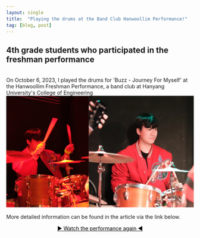 ```yaml
---
layout: single
title:  "Playing the drums at the Band Club Hanwoollim Performance!"
tag: [blog, post]
---
```

## 4th grade students who participated in the freshman performance
<br>
On October 6, 2023, I played the drums for 'Buzz - Journey For Myself' at the Hanwoollim Freshman Performance, a band club at Hanyang University's College of Engineering



<img src="/assets/new_images/news2.jpg" alt="avc" style="zoom:50%;" />

More detailed information can be found in the article via the link below. 
<center><font color="black"><a href="https://www.youtube.com/watch?v=NFdlwawBsnI&t=135s"><font color="black">▶ Watch the performance again ◀</font></a></font><center>




<!-- ```c++#include <SPI.h>
#include <RF24.h>
#include <Servo.h>

Servo servo;      //Servo 클래스로 servo객체 생성
int value = 0;    // 각도를 조절할 변수 value
int relayPin = 2; //릴레이모듈 핀
RF24 radio(51,53);    // nRF24L01 module connections: CE pin - 51, CSN pin - 53
const byte address[6] = "00001";   // Address of the receiver

Servo Servo1;
int initialPosition1 = 80;
int finalPosition = 0;
int increment = 5;
int numReversals = 16;
//Servo Servo2;
//int initialPosition2 = 80;

void setup() {
  // 릴레이 제어 핀을 출력으로 설정
  pinMode(relayPin, OUTPUT);
  Serial.begin(9600);
  radio.begin();
  radio.openReadingPipe(1, address);
  radio.setPALevel(RF24_PA_LOW);
  radio.startListening();
  servo.attach(3);
  //Servo1.attach(3);  // Attach servo to pin 9
  //Servo1.write(initialPosition1);  // Set initial position to 0 degrees
  //Servo2.attach(5);  // Attach servo to pin 9
  //Servo2.write(initialPosition2);  // Set initial position to 0 degrees
  //delay(1000);  // Wait for the servo to reach the initial position
}
int n = 0;
void loop() {
  if (radio.available()) {
    

    int pressureValue;
    radio.read(&pressureValue, sizeof(pressureValue)+n);   // Read pressure value
    //Serial.print("Received Pressure: ");
    Serial.println(pressureValue);
    
    if( pressureValue%30 == 15 ){
      value = 0;
      servo.write(value); //value값의 각도로 회전. 
      digitalWrite(relayPin, HIGH);
      n=n+1;
    }


    else if(pressureValue%30 ==0 ){
      //value = 80;
      //servo.write(value);
      //delay(500);
      //value = 180;
      //servo.write(value);


​      
​      value = 80;
​      servo.write(value);
​      delay(1080);
​      digitalWrite(relayPin, LOW);

  //}
  // Reverse the rotation 9 times in 10-degree increments
  //for (int i = 0; i < numReversals; i++) {
       
  //}


    }
      
    // Perform desired actions with the pressure value received
  }
  }

```
 -->
